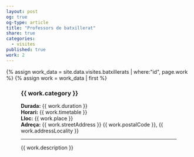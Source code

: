 ```yaml
---
layout: post
og: true
og-type: article
title: "Professors de batxillerat" 
share: true
categories:
  - visites
published: true
work: 2
---
```


{% assign work_data = site.data.visites.batxillerats | where:"id", page.work %}
{% assign work = work_data | first %}
<figure class="no-margin margin-bottom-1">
    <div class="embed-container embed-container_{{ work.aspect_ratio }}">
      <core-image sizing="cover" class="core-image-size" preload fade src="{{ work.featured_src }}"></core-image> 
    </div>
    <div class="padding-artwork-container" itemscope itemtype="http://schema.org/Event">
        <h3><span itemprop="name">{{ work.category }}</span></h3>
        <strong>Durada:</strong> {{ work.duration }}<br/>
        <meta itemprop="startDate" content="{{ work.startDate }}">
        <strong>Horari:</strong> {{ work.timetable }}<br/>
        <div itemprop="location" itemscope itemtype="http://schema.org/Place">
          <strong>Lloc:</strong> <span itemprop="name">{{ work.place }}</span>
          <div itemprop="address" itemscope itemtype="http://schema.org/PostalAddress">
            <strong>Adreça:</strong> <span itemprop="streetAddress">{{ work.streetAddress }}</span> <span itemprop="postalCode">{{ work.postalCode }}</span>, <span itemprop="addressLocality">{{ work.addressLocality }}</span>
          </div>
        </div>
        <hr/>
        {{ work.description }}
    </div>
</figure>
